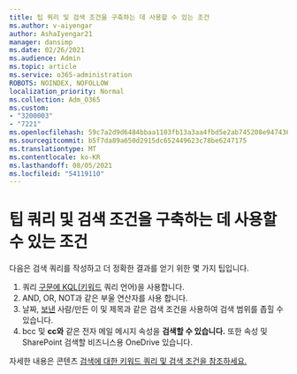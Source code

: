 ```yaml
---
title: 팁 쿼리 및 검색 조건을 구축하는 데 사용할 수 있는 조건
ms.author: v-aiyengar
author: AshaIyengar21
manager: dansimp
ms.date: 02/26/2021
ms.audience: Admin
ms.topic: article
ms.service: o365-administration
ROBOTS: NOINDEX, NOFOLLOW
localization_priority: Normal
ms.collection: Adm_O365
ms.custom:
- "3200003"
- "7221"
ms.openlocfilehash: 59c7a2d9d6484bbaa1103fb13a3aa4fbd5e2ab745208e9474362029cf6406234
ms.sourcegitcommit: b5f7da89a650d2915dc652449623c78be6247175
ms.translationtype: MT
ms.contentlocale: ko-KR
ms.lasthandoff: 08/05/2021
ms.locfileid: "54119110"
---
```

# <a name="tips-for-building-keyword-queries-and-search-conditions"></a>팁 쿼리 및 검색 조건을 구축하는 데 사용할 수 있는 조건

다음은 검색 쿼리를 작성하고 더 정확한 결과를 얻기 위한 몇 가지 팁입니다.

1. 쿼리 [구문에 KQL(키워드](https://go.microsoft.com/fwlink/?linkid=2101591) 쿼리 언어)을 사용합니다.
1. AND, OR, NOT과 같은 부울 연산자를 사용 합니다. [](https://go.microsoft.com/fwlink/?linkid=2101592)
1. 날짜, [보낸](https://go.microsoft.com/fwlink/?linkid=2102410) 사람/만든 이 및 제목과 같은 검색 조건을 사용하여 검색 범위를 좁힐 수 있습니다.
1. bcc 및 **cc와** 같은 전자 메일 메시지 속성을 **검색할 수 있습니다.** 또한 속성 및 SharePoint 검색할 비즈니스용 OneDrive 있습니다.

자세한 내용은 콘텐츠 [검색에 대한 키워드 쿼리 및 검색 조건을 참조하세요.](https://go.microsoft.com/fwlink/?linkid=2102411)
